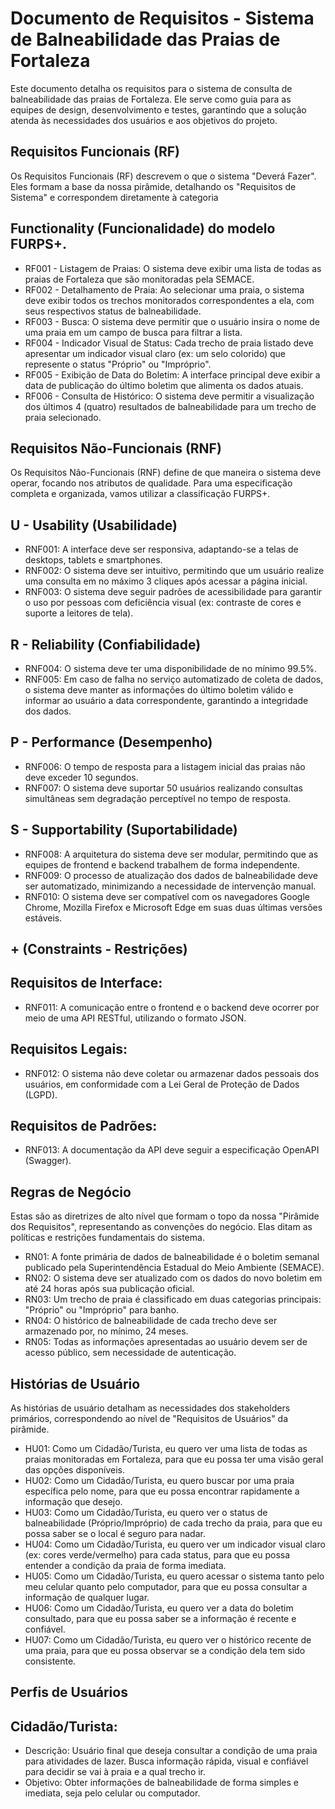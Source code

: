 # Documento de Requisitos - Sistema de Balneabilidade das Praias de Fortaleza

Este documento detalha os requisitos para o sistema de consulta de balneabilidade das praias de Fortaleza. Ele serve como guia para as equipes de design, desenvolvimento e testes, garantindo que a solução atenda às necessidades dos usuários e aos objetivos do projeto.

## Requisitos Funcionais (RF)
Os Requisitos Funcionais (RF) descrevem o que o sistema "Deverá Fazer". Eles formam a base da nossa pirâmide, detalhando os "Requisitos de Sistema" e correspondem diretamente à categoria

## Functionality (Funcionalidade) do modelo FURPS+.

 - RF001 - Listagem de Praias: O sistema deve exibir uma lista de todas as praias de Fortaleza que são monitoradas pela SEMACE.
 - RF002 - Detalhamento de Praia: Ao selecionar uma praia, o sistema deve exibir todos os trechos monitorados correspondentes a ela, com seus respectivos status de balneabilidade.
 - RF003 - Busca: O sistema deve permitir que o usuário insira o nome de uma praia em um campo de busca para filtrar a lista.
 - RF004 - Indicador Visual de Status: Cada trecho de praia listado deve apresentar um indicador visual claro (ex: um selo colorido) que represente o status "Próprio" ou "Impróprio".
 - RF005 - Exibição de Data do Boletim: A interface principal deve exibir a data de publicação do último boletim que alimenta os dados atuais.
 - RF006 - Consulta de Histórico: O sistema deve permitir a visualização dos últimos 4 (quatro) resultados de balneabilidade para um trecho de praia selecionado.

## Requisitos Não-Funcionais (RNF)

Os Requisitos Não-Funcionais (RNF) define de que maneira o sistema deve operar, focando nos atributos de qualidade. Para uma especificação completa e organizada, vamos utilizar a classificação FURPS+.

## U - Usability (Usabilidade)

 - RNF001: A interface deve ser responsiva, adaptando-se a telas de desktops, tablets e smartphones.
 - RNF002: O sistema deve ser intuitivo, permitindo que um usuário realize uma consulta em no máximo 3 cliques após acessar a página inicial.
 - RNF003: O sistema deve seguir padrões de acessibilidade para garantir o uso por pessoas com deficiência visual (ex: contraste de cores e suporte a leitores de tela).

## R - Reliability (Confiabilidade)

 - RNF004: O sistema deve ter uma disponibilidade de no mínimo 99.5%.
 - RNF005: Em caso de falha no serviço automatizado de coleta de dados, o sistema deve manter as informações do último boletim válido e informar ao usuário a data correspondente, garantindo a integridade dos dados.

## P - Performance (Desempenho)

 - RNF006: O tempo de resposta para a listagem inicial das praias não deve exceder 10 segundos.
 - RNF007: O sistema deve suportar 50 usuários realizando consultas simultâneas sem degradação perceptível no tempo de resposta.

## S - Supportability (Suportabilidade)

 - RNF008: A arquitetura do sistema deve ser modular, permitindo que as equipes de frontend e backend trabalhem de forma independente.
 - RNF009: O processo de atualização dos dados de balneabilidade deve ser automatizado, minimizando a necessidade de intervenção manual.
 - RNF010: O sistema deve ser compatível com os navegadores Google Chrome, Mozilla Firefox e Microsoft Edge em suas duas últimas versões estáveis.

## + (Constraints - Restrições)

 ## Requisitos de Interface:
 - RNF011: A comunicação entre o frontend e o backend deve ocorrer por meio de uma API RESTful, utilizando o formato JSON.
 ## Requisitos Legais:
 - RNF012: O sistema não deve coletar ou armazenar dados pessoais dos usuários, em conformidade com a Lei Geral de Proteção de Dados (LGPD).

 ## Requisitos de Padrões:
 - RNF013: A documentação da API deve seguir a especificação OpenAPI (Swagger).

## Regras de Negócio

Estas são as diretrizes de alto nível que formam o topo da nossa "Pirâmide dos Requisitos", representando as convenções do negócio. Elas ditam as políticas e restrições fundamentais do sistema.
 - RN01: A fonte primária de dados de balneabilidade é o boletim semanal publicado pela Superintendência Estadual do Meio Ambiente (SEMACE).
 - RN02: O sistema deve ser atualizado com os dados do novo boletim em até 24 horas após sua publicação oficial.
 - RN03: Um trecho de praia é classificado em duas categorias principais: "Próprio" ou "Impróprio" para banho.
 - RN04: O histórico de balneabilidade de cada trecho deve ser armazenado por, no mínimo, 24 meses.
 - RN05: Todas as informações apresentadas ao usuário devem ser de acesso público, sem necessidade de autenticação.

## Histórias de Usuário

As histórias de usuário detalham as necessidades dos stakeholders primários, correspondendo ao nível de "Requisitos de Usuários" da pirâmide.
 - HU01: Como um Cidadão/Turista, eu quero ver uma lista de todas as praias monitoradas em Fortaleza, para que eu possa ter uma visão geral das opções disponíveis.
 - HU02: Como um Cidadão/Turista, eu quero buscar por uma praia específica pelo nome, para que eu possa encontrar rapidamente a informação que desejo.
 - HU03: Como um Cidadão/Turista, eu quero ver o status de balneabilidade (Próprio/Impróprio) de cada trecho da praia, para que eu possa saber se o local é seguro para nadar.
 - HU04: Como um Cidadão/Turista, eu quero ver um indicador visual claro (ex: cores verde/vermelho) para cada status, para que eu possa entender a condição da praia de forma imediata.
 - HU05: Como um Cidadão/Turista, eu quero acessar o sistema tanto pelo meu celular quanto pelo computador, para que eu possa consultar a informação de qualquer lugar.
 - HU06: Como um Cidadão/Turista, eu quero ver a data do boletim consultado, para que eu possa saber se a informação é recente e confiável.
 - HU07: Como um Cidadão/Turista, eu quero ver o histórico recente de uma praia, para que eu possa observar se a condição dela tem sido consistente.

## Perfis de Usuários
 ## Cidadão/Turista:
 - Descrição: Usuário final que deseja consultar a condição de uma praia para atividades de lazer. Busca informação rápida, visual e confiável para decidir se vai à praia e a qual trecho ir.
 - Objetivo: Obter informações de balneabilidade de forma simples e imediata, seja pelo celular ou computador.
